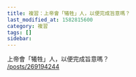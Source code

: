 ```yaml
---
title: 複習：上帝會「犧牲」人，以便完成旨意嗎？
last_modified_at: 1582815600
category: 複習
tags: []
sidebar: 
---
```


<p>上帝會「犧牲」人，以便完成旨意嗎？<br/>
<a href="/posts/269194244" target="_blank">/posts/269194244</a></p>
<p> </p>

